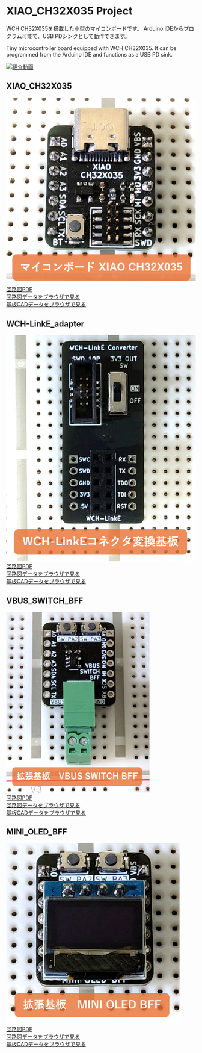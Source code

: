 # XIAO_CH32X035 Project
WCH CH32X035を搭載した小型のマイコンボードです。
Arduino IDEからプログラム可能で、USB PDシンクとして動作できます。

Tiny microcontroller board equipped with WCH CH32X035. 
It can be programmed from the Arduino IDE and functions as a USB PD sink.

[![紹介動画](https://img.youtube.com/vi/rt-zcZJ9Ph8/0.jpg)](https://www.youtube.com/watch?v=rt-zcZJ9Ph8)

## XIAO_CH32X035
![XIAO_CH32X035 image](./images/XIAO_CH32X035_image.png)  
[回路図PDF](./hardware/XIAO_CH32X035/XIAO_CH32X035_schematic.pdf)  
[回路図データをブラウザで見る](https://kicanvas.org/?github=https%3A%2F%2Fgithub.com%2Fsuzan-works%2FXIAO_CH32X035%2Fblob%2Fmain%2Fhardware%2FXIAO_CH32X035%2FXIAO_CH32X035.kicad_sch)  
[基板CADデータをブラウザで見る](https://kicanvas.org/?github=https%3A%2F%2Fgithub.com%2Fsuzan-works%2FXIAO_CH32X035%2Fblob%2Fmain%2Fhardware%2FXIAO_CH32X035%2FXIAO_CH32X035.kicad_pcb)  
  
## WCH-LinkE_adapter
![WCH-LinkE_adapter image](./images/WCH-LinkE_adapter_image.png)  
[回路図PDF](./hardware/WCH-LinkE_adapter/WCH-LinkE_adapter_schematic.pdf)  
[回路図データをブラウザで見る](https://kicanvas.org/?github=https%3A%2F%2Fgithub.com%2Fsuzan-works%2FXIAO_CH32X035%2Fblob%2Fmain%2Fhardware%2FWCH-LinkE_adapter%2FWCH-LinkE_adapter.kicad_sch)  
[基板CADデータをブラウザで見る](https://kicanvas.org/?github=https%3A%2F%2Fgithub.com%2Fsuzan-works%2FXIAO_CH32X035%2Fblob%2Fmain%2Fhardware%2FWCH-LinkE_adapter%2FWCH-LinkE_adapter.kicad_pcb)  
  
## VBUS_SWITCH_BFF
![VBUS_SWITCH_BFF image](./images/VBUS_SWITCH_BFF_image.png)  
[回路図PDF](./hardware/VBUS_SWITCH_BFF/VBUS_SWITCH_BFF_schematic.pdf)  
[回路図データをブラウザで見る](https://kicanvas.org/?github=https%3A%2F%2Fgithub.com%2Fsuzan-works%2FXIAO_CH32X035%2Fblob%2Fmain%2Fhardware%2FVBUS_SWITCH_BFF%2FVBUS_SWITCH_BFF.kicad_sch)  
[基板CADデータをブラウザで見る](https://kicanvas.org/?github=https%3A%2F%2Fgithub.com%2Fsuzan-works%2FXIAO_CH32X035%2Fblob%2Fmain%2Fhardware%2FVBUS_SWITCH_BFF%2FVBUS_SWITCH_BFF.kicad_pcb)  
  
## MINI_OLED_BFF
![MINI_OLED_BFF_image.png](./images/MINI_OLED_BFF_image.png)  
[回路図PDF](./hardware/MINI_OLED_BFF/MINI_OLED_BFF_schematic.pdf)  
[回路図データをブラウザで見る](https://kicanvas.org/?github=https%3A%2F%2Fgithub.com%2Fsuzan-works%2FXIAO_CH32X035%2Fblob%2Fmain%2Fhardware%2FMINI_OLED_BFF%2FMINI_OLED_BFF.kicad_sch)  
[基板CADデータをブラウザで見る](https://kicanvas.org/?github=https%3A%2F%2Fgithub.com%2Fsuzan-works%2FXIAO_CH32X035%2Fblob%2Fmain%2Fhardware%2FMINI_OLED_BFF%2FMINI_OLED_BFF.kicad_pcb)  